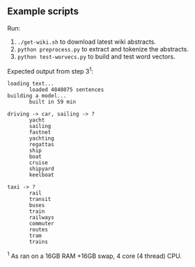 ## Example scripts

Run:  
1. `./get-wiki.sh` to download latest wiki abstracts.  
2. `python preprocess.py` to extract and tokenize the abstracts.  
3. `python test-worvecs.py` to build and test word vectors.  

Expected output from step 3<sup>1</sup>:  
 ```
loading text...
        loaded 4848075 sentences
building a model...
        built in 59 min

driving -> car, sailing -> ?
        yacht
        sailing
        fastnet
        yachting
        regattas
        ship
        boat
        cruise
        shipyard
        keelboat

taxi -> ?
        rail
        transit
        buses
        train
        railways
        commuter
        routes
        tram
        trains
```

<sup>1</sup> As ran on a 16GB RAM +16GB swap, 4 core (4 thread) CPU.  
